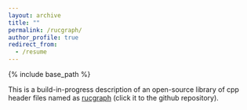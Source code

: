 ```yaml
---
layout: archive
title: ""
permalink: /rucgraph/
author_profile: true
redirect_from:
  - /resume
---
```


{% include base_path %}

This is a build-in-progress description of an open-source library of cpp header files named as <a href="https://github.com/rucdatascience/rucgraph" target="_blank" rel="nofollow">rucgraph</a> (click it to the github repository).
